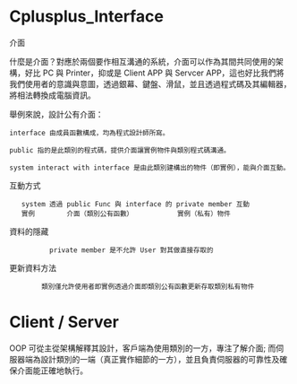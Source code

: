 # Cplusplus_Interface
介面

什麼是介面？對應於兩個要作相互溝通的系統，介面可以作為其間共同使用的架構，好比 PC 與 Printer，抑或是 Client APP 與 Servcer APP，這也好比我們將我們使用者的意識與意圖，透過銀幕、鍵盤、滑鼠，並且透過程式碼及其編輯器，將相法轉換成電腦資訊。

舉例來說，設計公有介面：

    interface 由成員函數構成，均為程式設計師所寫。

    public 指的是此類別的程式碼，提供介面讓實例物件與類別程式碼溝通。

    system interact with interface 是由此類別建構出的物件（即實例），能與介面互動。
 
>>>

互動方式

       system 透過 public Func 與 interface 的 private member 互動
       實例        介面（類別公有函數）           實例（私有）物件

>>>

資料的隱藏

              private member 是不允許 User 對其做直接存取的
              
>>

更新資料方法

            類別僅允許使用者即實例透過介面即類別公有函數更新存取類別私有物件
              
# Client / Server

OOP 可從主從架構解釋其設計，客戶端為使用類別的一方，專注了解介面; 而伺服器端為設計類別的一端（真正實作細節的一方），並且負責伺服器的可靠性及確保介面能正確地執行。
